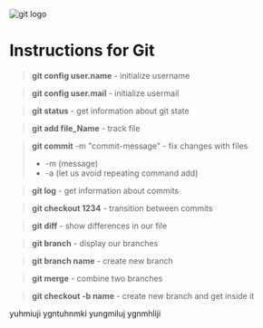 ![git logo](https://upload.wikimedia.org/wikipedia/commons/thumb/e/e0/Git-logo.svg/1280px-Git-logo.svg.png)

# Instructions for Git

>**git config user.name** - initialize username

>**git config user.mail** - initialize usermail

>**git status** - get information about git state

>**git add file_Name** - track file

>**git commit** -m "commit-message" - fix changes with files
>- -m (message)
>- -a (let us avoid repeating command add)

>**git log** - get information about commits

>**git checkout 1234** - transition between commits

>**git diff** - show differences in our file

>**git branch** - display our branches

>**git branch name** - create new branch

>**git merge** - combine two branches

>**git checkout -b name** - create new branch and get inside it

yuhmiuji
ygntuhnmki
yungmiluj
ygnmhliji
